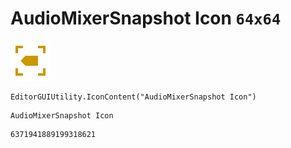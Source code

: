 # AudioMixerSnapshot Icon `64x64`
<img src="/img/AudioMixerSnapshot%20Icon.png" width=64 height=64>

``` CSharp
EditorGUIUtility.IconContent("AudioMixerSnapshot Icon")
```
```
AudioMixerSnapshot Icon
```
```
6371941889199318621
```
